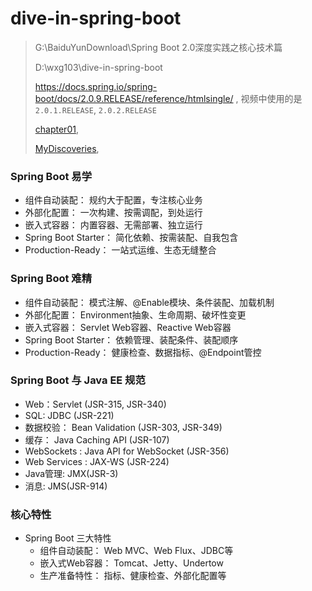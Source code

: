 # dive-in-spring-boot

> G:\BaiduYunDownload\Spring Boot 2.0深度实践之核心技术篇
>
> D:\wxg103\dive-in-spring-boot
>
> <https://docs.spring.io/spring-boot/docs/2.0.9.RELEASE/reference/htmlsingle/> , 视频中使用的是`2.0.1.RELEASE`, `2.0.2.RELEASE`
>
> [chapter01](./chapter01.md),
>
> [MyDiscoveries](./MyDiscoveries.md),

### Spring Boot 易学

- 组件自动装配： 规约大于配置，专注核心业务
- 外部化配置： 一次构建、按需调配，到处运行
- 嵌入式容器： 内置容器、无需部署、独立运行
- Spring Boot Starter： 简化依赖、按需装配、自我包含
- Production-Ready： 一站式运维、生态无缝整合

### Spring Boot 难精

- 组件自动装配： 模式注解、@Enable模块、条件装配、加载机制
- 外部化配置： Environment抽象、生命周期、破坏性变更
- 嵌入式容器： Servlet Web容器、Reactive Web容器
- Spring Boot Starter： 依赖管理、装配条件、装配顺序
- Production-Ready： 健康检查、数据指标、@Endpoint管控

### Spring Boot 与 Java EE 规范

- Web：Servlet (JSR-315, JSR-340)
- SQL: JDBC (JSR-221)
- 数据校验： Bean Validation (JSR-303, JSR-349)
- 缓存： Java Caching API (JSR-107)
- WebSockets : Java API for WebSocket (JSR-356)
- Web Services : JAX-WS (JSR-224)
- Java管理: JMX(JSR-3)
- 消息: JMS(JSR-914)

### 核心特性

- Spring Boot 三大特性
    - 组件自动装配： Web MVC、Web Flux、JDBC等
    - 嵌入式Web容器： Tomcat、Jetty、Undertow
    - 生产准备特性： 指标、健康检查、外部化配置等













